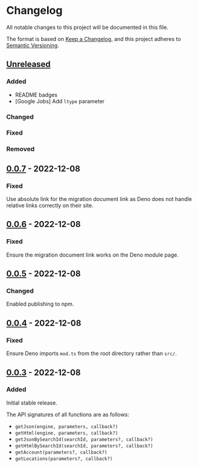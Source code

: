 # Changelog

All notable changes to this project will be documented in this file.

The format is based on [Keep a Changelog](https://keepachangelog.com/en/1.0.0/),
and this project adheres to
[Semantic Versioning](https://semver.org/spec/v2.0.0.html).

## [Unreleased]

### Added

- README badges
- [Google Jobs] Add `ltype` parameter

### Changed

### Fixed

### Removed

## [0.0.7] - 2022-12-08

### Fixed

Use absolute link for the migration document link as Deno does not handle
relative links correctly on their site.

## [0.0.6] - 2022-12-08

### Fixed

Ensure the migration document link works on the Deno module page.

## [0.0.5] - 2022-12-08

### Changed

Enabled publishing to npm.

## [0.0.4] - 2022-12-08

### Fixed

Ensure Deno imports `mod.ts` from the root directory rather than `src/`.

## [0.0.3] - 2022-12-08

### Added

Initial stable release.

The API signatures of all functions are as follows:

- `getJson(engine, parameters, callback?)`
- `getHtml(engine, parameters, callback?)`
- `getJsonBySearchId(searchId, parameters?, callback?)`
- `getHtmlBySearchId(searchId, parameters?, callback?)`
- `getAccount(parameters?, callback?)`
- `getLocations(parameters?, callback?)`

[unreleased]: https://github.com/serpapi/serpapi-javascript/compare/0.0.7...HEAD
[0.0.7]: https://github.com/serpapi/serpapi-javascript/compare/0.0.6...0.0.7
[0.0.6]: https://github.com/serpapi/serpapi-javascript/compare/0.0.5...0.0.6
[0.0.5]: https://github.com/serpapi/serpapi-javascript/compare/0.0.4...0.0.5
[0.0.4]: https://github.com/serpapi/serpapi-javascript/compare/0.0.3...0.0.4
[0.0.3]: https://github.com/serpapi/serpapi-javascript/releases/tag/0.0.3
